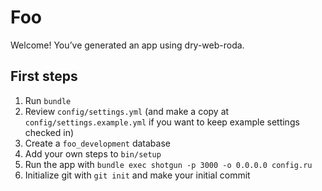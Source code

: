 # Foo

Welcome! You’ve generated an app using dry-web-roda.

## First steps

1. Run `bundle`
1. Review `config/settings.yml` (and make a copy at `config/settings.example.yml` if you want to keep example settings checked in)
1. Create a `foo_development` database
1. Add your own steps to `bin/setup`
1. Run the app with `bundle exec shotgun -p 3000 -o 0.0.0.0 config.ru`
1. Initialize git with `git init` and make your initial commit
